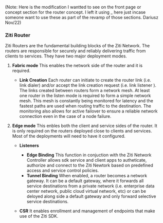 (Note: Here is the modification I wantted to see on the front page or concept section for the router concept. I left it using _ here just incase someone want to use these as part of the revamp of those sections. Dariusz Nov/22)

### Ziti Router

Ziti Routers are the fundamental building blocks of the Ziti Network. 
The routers are responsible for securely and reliably delivering traffic 
from clients to services. They have two major deployment modes. 

1. **Fabric mode**
    This enables the network side of the router and it is required.
    - **Link Creation**
        Each router can initiate to create the router link (i.e. link dialer) and/or 
        accept the link creation request (i.e. link listener ). The links created 
        between routers form a network mesh. At least one router in the listen mode 
        is required to form a simple network mesh. This mesh is constantly being 
        monitored for latency and the fastest paths are used when routing traffic 
        to the destination. The monitoring also allows for active failover to 
        ensure a reliable network connection even in the case of a node failure.

1. **Edge mode**
    This enbles both the client and service sides of the router. It is only required
    on the routers deployed close to clients and services. Most of the deployments 
    will need to have it configured.
    - **Listeners** 
        - **Edge Binding**
            This function in conjuction with the Ziti Network Controller allows sdk service 
            and client apps to autheticate, authorize and connect to the Ziti Newtork 
            based on predefined access and service control policies. 
        - **Tunnel Binding**
            When enabled, a router becomes a network gateway. It can be a default gateway, 
            where it forwards all service destinations from a private network 
            (i.e. enterprise data center network, public cloud virtual network, etc) 
            or can be deloyed along side a default gateway and only forward selective 
            service destinations.

    - **CSR**
        It enables enrollment and management of endpoints that make use of the Ziti SDK.
